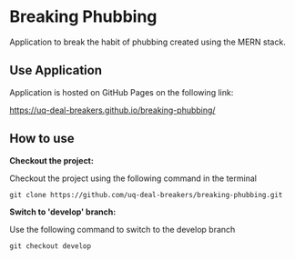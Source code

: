 # Breaking Phubbing

Application to break the habit of phubbing created using the MERN stack.

## Use Application

Application is hosted on GitHub Pages on the following link:

https://uq-deal-breakers.github.io/breaking-phubbing/

## How to use

**Checkout the project:**

Checkout the project using the following command in the terminal

`git clone https://github.com/uq-deal-breakers/breaking-phubbing.git`


**Switch to 'develop' branch:**

Use the following command to switch to the develop branch

`git checkout develop`
